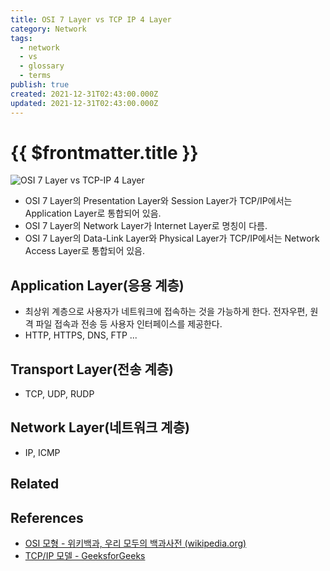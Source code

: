 ```yaml
---
title: OSI 7 Layer vs TCP IP 4 Layer
category: Network
tags:
  - network
  - vs
  - glossary
  - terms
publish: true
created: 2021-12-31T02:43:00.000Z
updated: 2021-12-31T02:43:00.000Z
---
```


# {{ $frontmatter.title }}

![OSI 7 Layer vs TCP-IP 4 Layer](https://t1.daumcdn.net/cfile/tistory/261CC03358E1B73D32)

- OSI 7 Layer의 Presentation Layer와 Session Layer가 TCP/IP에서는 Application Layer로 통합되어 있음.
- OSI 7 Layer의 Network Layer가 Internet Layer로 명칭이 다름.
- OSI 7 Layer의 Data-Link Layer와 Physical Layer가 TCP/IP에서는 Network Access Layer로 통합되어 있음.

## Application Layer(응용 계층)

- 최상위 계층으로 사용자가 네트워크에 접속하는 것을 가능하게 한다. 전자우편, 원격 파일 접속과 전송 등 사용자 인터페이스를 제공한다.
- HTTP, HTTPS, DNS, FTP ...

## Transport Layer(전송 계층)

- TCP, UDP, RUDP

## Network Layer(네트워크 계층)

- IP, ICMP

## Related

## References

- [OSI 모형 - 위키백과, 우리 모두의 백과사전 (wikipedia.org)](https://ko.wikipedia.org/wiki/OSI_%EB%AA%A8%ED%98%95)
- [TCP/IP 모델 - GeeksforGeeks](https://www.geeksforgeeks.org/tcp-ip-model/)
